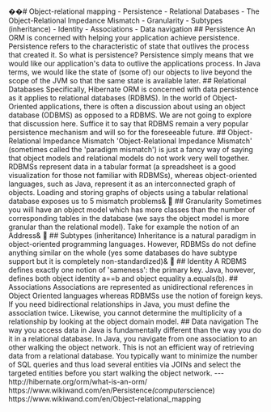 ��#   O b j e c t - r e l a t i o n a l   m a p p i n g  
  
 -   P e r s i s t e n c e  
 -   R e l a t i o n a l   D a t a b a s e s  
 -   T h e   O b j e c t - R e l a t i o n a l   I m p e d a n c e   M i s m a t c h  
 -   G r a n u l a r i t y  
 -   S u b t y p e s   ( i n h e r i t a n c e )  
 -   I d e n t i t y  
 -   A s s o c i a t i o n s  
 -   D a t a   n a v i g a t i o n  
  
  
  
 # #   P e r s i s t e n c e  
 A n   O R M   i s   c o n c e r n e d   w i t h   h e l p i n g   y o u r   a p p l i c a t i o n   a c h i e v e   p e r s i s t e n c e .  
  
 P e r s i s t e n c e   r e f e r s   t o   t h e   c h a r a c t e r i s t i c   o f   s t a t e   t h a t   o u t l i v e s   t h e   p r o c e s s   t h a t   c r e a t e d   i t .  
  
  
 S o   w h a t   i s   p e r s i s t e n c e ?    
 P e r s i s t e n c e   s i m p l y   m e a n s   t h a t   w e   w o u l d   l i k e   o u r   a p p l i c a t i o n ' s   d a t a   t o   o u t l i v e   t h e   a p p l i c a t i o n s   p r o c e s s .  
  
 I n   J a v a   t e r m s ,   w e   w o u l d   l i k e   t h e   s t a t e   o f   ( s o m e   o f )   o u r   o b j e c t s   t o   l i v e   b e y o n d   t h e   s c o p e   o f   t h e   J V M   s o   t h a t   t h e   s a m e   s t a t e   i s   a v a i l a b l e   l a t e r .  
  
 # #   R e l a t i o n a l   D a t a b a s e s  
 S p e c i f i c a l l y ,   H i b e r n a t e   O R M   i s   c o n c e r n e d   w i t h   d a t a   p e r s i s t e n c e   a s   i t   a p p l i e s   t o   r e l a t i o n a l   d a t a b a s e s   ( R D B M S ) .   I n   t h e   w o r l d   o f   O b j e c t - O r i e n t e d   a p p l i c a t i o n s ,   t h e r e   i s   o f t e n   a   d i s c u s s i o n   a b o u t   u s i n g   a n   o b j e c t   d a t a b a s e   ( O D B M S )   a s   o p p o s e d   t o   a   R D B M S .   W e   a r e   n o t   g o i n g   t o   e x p l o r e   t h a t   d i s c u s s i o n   h e r e .   S u f f i c e   i t   t o   s a y   t h a t   R D B M S   r e m a i n   a   v e r y   p o p u l a r   p e r s i s t e n c e   m e c h a n i s m   a n d   w i l l   s o   f o r   t h e   f o r e s e e a b l e   f u t u r e .  
  
 # #   O b j e c t - R e l a t i o n a l   I m p e d a n c e   M i s m a t c h  
 ' O b j e c t - R e l a t i o n a l   I m p e d a n c e   M i s m a t c h '   ( s o m e t i m e s   c a l l e d   t h e   ' p a r a d i g m   m i s m a t c h ' )   i s   j u s t   a   f a n c y   w a y   o f   s a y i n g   t h a t   o b j e c t   m o d e l s   a n d   r e l a t i o n a l   m o d e l s   d o   n o t   w o r k   v e r y   w e l l   t o g e t h e r .   R D B M S s   r e p r e s e n t   d a t a   i n   a   t a b u l a r   f o r m a t   ( a   s p r e a d s h e e t   i s   a   g o o d   v i s u a l i z a t i o n   f o r   t h o s e   n o t   f a m i l i a r   w i t h   R D B M S s ) ,   w h e r e a s   o b j e c t - o r i e n t e d   l a n g u a g e s ,   s u c h   a s   J a v a ,   r e p r e s e n t   i t   a s   a n   i n t e r c o n n e c t e d   g r a p h   o f   o b j e c t s .   L o a d i n g   a n d   s t o r i n g   g r a p h s   o f   o b j e c t s   u s i n g   a   t a b u l a r   r e l a t i o n a l   d a t a b a s e   e x p o s e s   u s   t o   5   m i s m a t c h   p r o b l e m s &   
  
 # #   G r a n u l a r i t y  
 S o m e t i m e s   y o u   w i l l   h a v e   a n   o b j e c t   m o d e l   w h i c h   h a s   m o r e   c l a s s e s   t h a n   t h e   n u m b e r   o f   c o r r e s p o n d i n g   t a b l e s   i n   t h e   d a t a b a s e   ( w e   s a y s   t h e   o b j e c t   m o d e l   i s   m o r e   g r a n u l a r   t h a n   t h e   r e l a t i o n a l   m o d e l ) .   T a k e   f o r   e x a m p l e   t h e   n o t i o n   o f   a n   A d d r e s s &   
  
 # #   S u b t y p e s   ( i n h e r i t a n c e )  
 I n h e r i t a n c e   i s   a   n a t u r a l   p a r a d i g m   i n   o b j e c t - o r i e n t e d   p r o g r a m m i n g   l a n g u a g e s .   H o w e v e r ,   R D B M S s   d o   n o t   d e f i n e   a n y t h i n g   s i m i l a r   o n   t h e   w h o l e   ( y e s   s o m e   d a t a b a s e s   d o   h a v e   s u b t y p e   s u p p o r t   b u t   i t   i s   c o m p l e t e l y   n o n - s t a n d a r d i z e d ) &   
  
 # #   I d e n t i t y  
 A   R D B M S   d e f i n e s   e x a c t l y   o n e   n o t i o n   o f   ' s a m e n e s s ' :   t h e   p r i m a r y   k e y .   J a v a ,   h o w e v e r ,   d e f i n e s   b o t h   o b j e c t   i d e n t i t y   a = = b   a n d   o b j e c t   e q u a l i t y   a . e q u a l s ( b ) .  
  
 # #   A s s o c i a t i o n s  
 A s s o c i a t i o n s   a r e   r e p r e s e n t e d   a s   u n i d i r e c t i o n a l   r e f e r e n c e s   i n   O b j e c t   O r i e n t e d   l a n g u a g e s   w h e r e a s   R D B M S s   u s e   t h e   n o t i o n   o f   f o r e i g n   k e y s .   I f   y o u   n e e d   b i d i r e c t i o n a l   r e l a t i o n s h i p s   i n   J a v a ,   y o u   m u s t   d e f i n e   t h e   a s s o c i a t i o n   t w i c e .  
  
 L i k e w i s e ,   y o u   c a n n o t   d e t e r m i n e   t h e   m u l t i p l i c i t y   o f   a   r e l a t i o n s h i p   b y   l o o k i n g   a t   t h e   o b j e c t   d o m a i n   m o d e l .  
  
 # #   D a t a   n a v i g a t i o n  
 T h e   w a y   y o u   a c c e s s   d a t a   i n   J a v a   i s   f u n d a m e n t a l l y   d i f f e r e n t   t h a n   t h e   w a y   y o u   d o   i t   i n   a   r e l a t i o n a l   d a t a b a s e .   I n   J a v a ,   y o u   n a v i g a t e   f r o m   o n e   a s s o c i a t i o n   t o   a n   o t h e r   w a l k i n g   t h e   o b j e c t   n e t w o r k .  
  
 T h i s   i s   n o t   a n   e f f i c i e n t   w a y   o f   r e t r i e v i n g   d a t a   f r o m   a   r e l a t i o n a l   d a t a b a s e .   Y o u   t y p i c a l l y   w a n t   t o   m i n i m i z e   t h e   n u m b e r   o f   S Q L   q u e r i e s   a n d   t h u s   l o a d   s e v e r a l   e n t i t i e s   v i a   J O I N s   a n d   s e l e c t   t h e   t a r g e t e d   e n t i t i e s   b e f o r e   y o u   s t a r t   w a l k i n g   t h e   o b j e c t   n e t w o r k .  
  
 - - -  
 h t t p : / / h i b e r n a t e . o r g / o r m / w h a t - i s - a n - o r m /  
 h t t p s : / / w w w . w i k i w a n d . c o m / e n / P e r s i s t e n c e _ ( c o m p u t e r _ s c i e n c e )  
 h t t p s : / / w w w . w i k i w a n d . c o m / e n / O b j e c t - r e l a t i o n a l _ m a p p i n g  
  
 